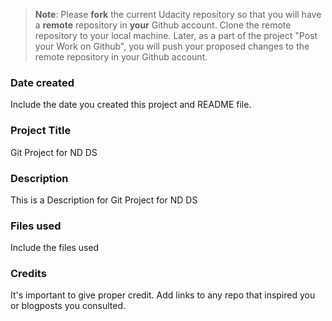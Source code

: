 >**Note**: Please **fork** the current Udacity repository so that you will have a **remote** repository in **your** Github account. Clone the remote repository to your local machine. Later, as a part of the project "Post your Work on Github", you will push your proposed changes to the remote repository in your Github account.

### Date created
Include the date you created this project and README file.

### Project Title
Git Project for ND DS

### Description
This is a Description for Git Project for ND DS

### Files used
Include the files used

### Credits
It's important to give proper credit. Add links to any repo that inspired you or blogposts you consulted.

